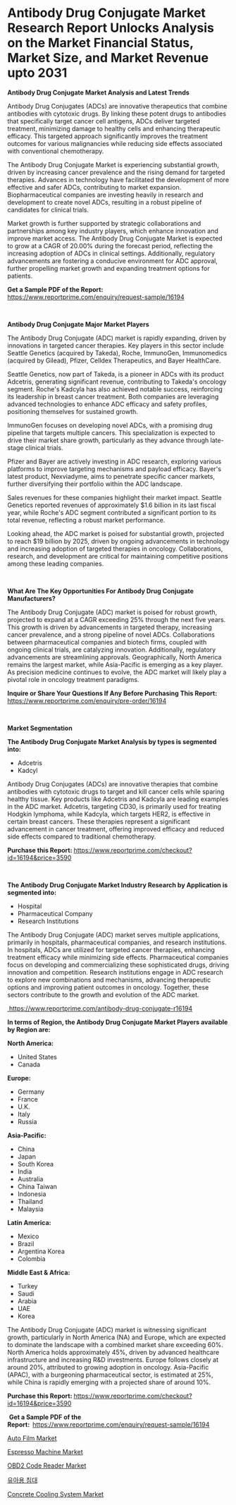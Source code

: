 <p><h1>Antibody Drug Conjugate Market Research Report Unlocks Analysis on the Market Financial Status, Market Size, and Market Revenue upto 2031</h1></p><p><strong>Antibody Drug Conjugate Market Analysis and Latest Trends</strong></p>
<p><p>Antibody Drug Conjugates (ADCs) are innovative therapeutics that combine antibodies with cytotoxic drugs. By linking these potent drugs to antibodies that specifically target cancer cell antigens, ADCs deliver targeted treatment, minimizing damage to healthy cells and enhancing therapeutic efficacy. This targeted approach significantly improves the treatment outcomes for various malignancies while reducing side effects associated with conventional chemotherapy.</p><p>The Antibody Drug Conjugate Market is experiencing substantial growth, driven by increasing cancer prevalence and the rising demand for targeted therapies. Advances in technology have facilitated the development of more effective and safer ADCs, contributing to market expansion. Biopharmaceutical companies are investing heavily in research and development to create novel ADCs, resulting in a robust pipeline of candidates for clinical trials.</p><p>Market growth is further supported by strategic collaborations and partnerships among key industry players, which enhance innovation and improve market access. The Antibody Drug Conjugate Market is expected to grow at a CAGR of 20.00% during the forecast period, reflecting the increasing adoption of ADCs in clinical settings. Additionally, regulatory advancements are fostering a conducive environment for ADC approval, further propelling market growth and expanding treatment options for patients.</p></p>
<p><strong>Get a Sample PDF of the Report:&nbsp;</strong> <a href="https://www.reportprime.com/enquiry/request-sample/16194">https://www.reportprime.com/enquiry/request-sample/16194</a></p>
<p>&nbsp;</p>
<p><strong>Antibody Drug Conjugate Major Market Players</strong></p>
<p><p>The Antibody Drug Conjugate (ADC) market is rapidly expanding, driven by innovations in targeted cancer therapies. Key players in this sector include Seattle Genetics (acquired by Takeda), Roche, ImmunoGen, Immunomedics (acquired by Gilead), Pfizer, Celldex Therapeutics, and Bayer HealthCare.</p><p>Seattle Genetics, now part of Takeda, is a pioneer in ADCs with its product Adcetris, generating significant revenue, contributing to Takeda's oncology segment. Roche's Kadcyla has also achieved notable success, reinforcing its leadership in breast cancer treatment. Both companies are leveraging advanced technologies to enhance ADC efficacy and safety profiles, positioning themselves for sustained growth.</p><p>ImmunoGen focuses on developing novel ADCs, with a promising drug pipeline that targets multiple cancers. This specialization is expected to drive their market share growth, particularly as they advance through late-stage clinical trials. </p><p>Pfizer and Bayer are actively investing in ADC research, exploring various platforms to improve targeting mechanisms and payload efficacy. Bayer's latest product, Nexviadyme, aims to penetrate specific cancer markets, further diversifying their portfolio within the ADC landscape.</p><p>Sales revenues for these companies highlight their market impact. Seattle Genetics reported revenues of approximately $1.6 billion in its last fiscal year, while Roche's ADC segment contributed a significant portion to its total revenue, reflecting a robust market performance.</p><p>Looking ahead, the ADC market is poised for substantial growth, projected to reach $19 billion by 2025, driven by ongoing advancements in technology and increasing adoption of targeted therapies in oncology. Collaborations, research, and development are critical for maintaining competitive positions among these leading companies.</p></p>
<p>&nbsp;</p>
<p><strong>What Are The Key Opportunities For Antibody Drug Conjugate Manufacturers?</strong></p>
<p><p>The Antibody Drug Conjugate (ADC) market is poised for robust growth, projected to expand at a CAGR exceeding 25% through the next five years. This growth is driven by advancements in targeted therapy, increasing cancer prevalence, and a strong pipeline of novel ADCs. Collaborations between pharmaceutical companies and biotech firms, coupled with ongoing clinical trials, are catalyzing innovation. Additionally, regulatory advancements are streamlining approvals. Geographically, North America remains the largest market, while Asia-Pacific is emerging as a key player. As precision medicine continues to evolve, the ADC market will likely play a pivotal role in oncology treatment paradigms.</p></p>
<p><strong>Inquire or Share Your Questions If Any Before Purchasing This Report:</strong> <a href="https://www.reportprime.com/enquiry/pre-order/16194">https://www.reportprime.com/enquiry/pre-order/16194</a></p>
<p>&nbsp;</p>
<p><strong>Market Segmentation</strong></p>
<p><strong>The Antibody Drug Conjugate Market Analysis by types is segmented into:</strong></p>
<p><ul><li>Adcetris</li><li>Kadcyl</li></ul></p>
<p><p>Antibody Drug Conjugates (ADCs) are innovative therapies that combine antibodies with cytotoxic drugs to target and kill cancer cells while sparing healthy tissue. Key products like Adcetris and Kadcyla are leading examples in the ADC market. Adcetris, targeting CD30, is primarily used for treating Hodgkin lymphoma, while Kadcyla, which targets HER2, is effective in certain breast cancers. These therapies represent a significant advancement in cancer treatment, offering improved efficacy and reduced side effects compared to traditional chemotherapy.</p></p>
<p><strong>Purchase this Report:&nbsp;</strong><a href="https://www.reportprime.com/checkout?id=16194&price=3590">https://www.reportprime.com/checkout?id=16194&price=3590</a></p>
<p>&nbsp;</p>
<p><strong>The Antibody Drug Conjugate Market Industry Research by Application is segmented into:</strong></p>
<p><ul><li>Hospital</li><li>Pharmaceutical Company</li><li>Research Institutions</li></ul></p>
<p><p>The Antibody Drug Conjugate (ADC) market serves multiple applications, primarily in hospitals, pharmaceutical companies, and research institutions. In hospitals, ADCs are utilized for targeted cancer therapies, enhancing treatment efficacy while minimizing side effects. Pharmaceutical companies focus on developing and commercializing these sophisticated drugs, driving innovation and competition. Research institutions engage in ADC research to explore new combinations and mechanisms, advancing therapeutic options and improving patient outcomes in oncology. Together, these sectors contribute to the growth and evolution of the ADC market.</p></p>
<p><a href="https://www.reportprime.com/antibody-drug-conjugate-r16194">&nbsp;https://www.reportprime.com/antibody-drug-conjugate-r16194</a></p>
<p><strong>In terms of Region, the Antibody Drug Conjugate Market Players available by Region are:</strong></p>
<p>
    <p> <strong> North America: </strong>
        <ul>
            <li>United States</li>
            <li>Canada</li>
        </ul>
        </p> 
    <p> <strong> Europe: </strong>
        <ul>
            <li>Germany</li>
            <li>France</li>
            <li>U.K.</li>
            <li>Italy</li>
            <li>Russia</li>
        </ul>
        </p> 
    <p> <strong> Asia-Pacific: </strong>
        <ul>
            <li>China</li>
            <li>Japan</li>
            <li>South Korea</li>
            <li>India</li>
            <li>Australia</li>
            <li>China Taiwan</li>
            <li>Indonesia</li>
            <li>Thailand</li>
            <li>Malaysia</li>
        </ul>
        </p> 
    <p> <strong> Latin America: </strong>
        <ul>
            <li>Mexico</li>
            <li>Brazil</li>
            <li>Argentina Korea</li>
            <li>Colombia</li>
        </ul>
        </p> 
    <p> <strong> Middle East & Africa: </strong>
        <ul>
            <li>Turkey</li>
            <li>Saudi</li>
            <li>Arabia</li>
            <li>UAE</li>
            <li>Korea</li>
        </ul>
    </p>
    </p>
<p><p>The Antibody Drug Conjugate (ADC) market is witnessing significant growth, particularly in North America (NA) and Europe, which are expected to dominate the landscape with a combined market share exceeding 60%. North America holds approximately 45%, driven by advanced healthcare infrastructure and increasing R&D investments. Europe follows closely at around 20%, attributed to growing adoption in oncology. Asia-Pacific (APAC), with a burgeoning pharmaceutical sector, is estimated at 25%, while China is rapidly emerging with a projected share of around 10%.</p></p>
<p><strong>Purchase this Report: </strong><a href="https://www.reportprime.com/checkout?id=16194&price=3590">https://www.reportprime.com/checkout?id=16194&price=3590</a></p>
<p>&nbsp;<strong>Get a Sample PDF of the Report:&nbsp;&nbsp;</strong><a href="https://www.reportprime.com/enquiry/request-sample/16194">https://www.reportprime.com/enquiry/request-sample/16194</a></p>
<p><strong></strong></p>
<p><p><a href="https://issuu.com/reportprime-2/docs/auto-film-market-size-2030.pptx_a902980aa0e2e4">Auto Film Market</a></p><p><a href="https://www.linkedin.com/pulse/strategic-market-insights-navigating-global-espresso-machine-umaee?trackingId=32IAIV0rR42Mnzp%2FkWesGg%3D%3D">Espresso Machine Market</a></p><p><a href="https://issuu.com/reportprime-2/docs/obd2-code-reader-market-size-2030.p_e42650b519ba6a">OBD2 Code Reader Market</a></p><p><a href="https://medium.com/@joydelacr54/baby-cots-market-%EC%9D%98-%EA%B8%80%EB%A1%9C%EB%B2%8C-%EC%8B%9C%EC%9E%A5-%EA%B0%9C%EC%9A%94%EB%8A%94-%EC%A0%84-%EC%84%B8%EA%B3%84-%EB%B0%8F-%EC%A3%BC%EC%9A%94-%EC%8B%9C%EC%9E%A5%EC%9D%98-%EC%82%B0%EC%97%85%EC%97%90-%EC%98%81%ED%96%A5%EC%9D%84-%EB%AF%B8%EC%B9%98%EB%8A%94-%EC%A3%BC%EC%9A%94-%ED%8A%B8%EB%A0%8C%EB%93%9C%EC%97%90-%EB%8C%80%ED%95%9C-%EB%8F%85%ED%8A%B9%ED%95%9C-%EA%B4%80%EC%A0%90%EC%9D%84-%EC%A0%9C%EA%B3%B5%ED%95%A9%EB%8B%88%EB%8B%A4-7ab9537b3a56">유아용 침대</a></p><p><a href="https://www.linkedin.com/pulse/what-influencing-future-concrete-cooling-system-market-insights-sdane?trackingId=c59nZ0VnR52C9By1RZtc8w%3D%3D">Concrete Cooling System Market</a></p></p>